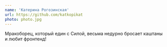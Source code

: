 ```yaml
---
name: 'Катерина Рогозинская'
url: https://github.com/katkopikat
photo: photo.jpg
---
```


Мракоборец, который един с Силой, весьма недурно бросает каштаны и любит фронтенд!

